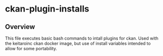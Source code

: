 # ckan-plugin-installs

## Overview
This file executes basic bash commands to intall plugins for ckan.
Used with the keitaroinc ckan docker image, but use of install variables intended to allow for some portability.
